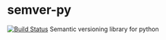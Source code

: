 # semver-py
[![Build Status](https://travis-ci.org/shoriminimoe/semver-py.svg?branch=master)](https://travis-ci.org/shoriminimoe/semver-py)
Semantic versioning library for python

